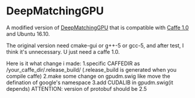 # DeepMatchingGPU
A modified version of [DeepMatchingGPU](https://github.com/WIStudent/DeepMatchingGPU) that is compatible with [Caffe 1.0](https://github.com/BVLC/caffe) and Ubuntu 16.10.

The original version need cmake-gui or g++-5 or gcc-5, and after test, I think it's unnecessary. U just need a caffe 1.0.

Here is it what change i made:
1.specific CAFFEDIR as /your_caffe_dir/.release_build/ (.release_build is generated when you compile caffe)
2.make some change on gpudm.swig like move the defination of google's namespace
3.add CUDALIB in gpudm.swig(it depends)
ATTENTION: version of protobuf should be 2.5
